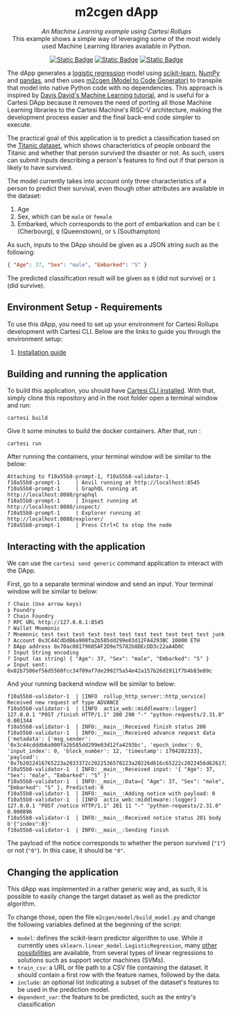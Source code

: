 <div align="center">
    <h1>m2cgen dApp</h1>
    <i>An Machine Learning example using Cartesi Rollups</i>
</div>
<div align="center">
This example shows a simple way of leveraging some of the most widely used Machine Learning libraries available in Python.
</div>

<div align="center">
  
  <a href="">[![Static Badge](https://img.shields.io/badge/cartesi--rollups-1.0.0-5bd1d7)](https://docs.cartesi.io/cartesi-rollups/)</a>
  <a href="">[![Static Badge](https://img.shields.io/badge/cartesi-cli-0.9.5-blue)](https://docs.sunodo.io/guide/introduction/what-is-sunodo)</a>
  <a href="">[![Static Badge](https://img.shields.io/badge/python-3.11-yellow)](https://www.python.org/)</a>
</div>



The dApp generates a [logistic regression](https://en.wikipedia.org/wiki/Logistic_regression) model using [scikit-learn](https://scikit-learn.org/), [NumPy](https://numpy.org/) and [pandas](https://pandas.pydata.org/), and then uses [m2cgen (Model to Code Generator)](https://github.com/BayesWitnesses/m2cgen) to transpile that model into native Python code with no dependencies.
This approach is inspired by [Davis David's Machine Learning tutorial](https://www.freecodecamp.org/news/transform-machine-learning-models-into-native-code-with-zero-dependencies/), and is useful for a Cartesi DApp because it removes the need of porting all those Machine Learning libraries to the Cartesi Machine's RISC-V architecture, making the development process easier and the final back-end code simpler to execute.

The practical goal of this application is to predict a classification based on the [Titanic dataset](https://www.kaggle.com/competitions/titanic/data), which shows characteristics of people onboard the Titanic and whether that person survived the disaster or not.
As such, users can submit inputs describing a person's features to find out if that person is likely to have survived.

The model currently takes into account only three characteristics of a person to predict their survival, even though other attributes are available in the dataset:

1. Age
2. Sex, which can be `male` or `female`
3. Embarked, which corresponds to the port of embarkation and can be `C` (Cherbourg), `Q` (Queenstown), or `S` (Southampton)

As such, inputs to the DApp should be given as a JSON string such as the following:

```json
{ "Age": 37, "Sex": "male", "Embarked": "S" }
```

The predicted classification result will be given as `0` (did not survive) or `1` (did survive).

## Environment Setup - Requirements

To use this dApp, you need to set up your environment for Cartesi Rollups development with Cartesi CLI. Below are the links to guide you through the environment setup:

1. [Installation guide](https://docs.cartesi.io/cartesi-rollups/1.3/development/installation/)



## Building and running the application

To build this application, you should have [Cartesi CLI installed](https://docs.cartesi.io/cartesi-rollups/1.3/development/installation/). With that, simply clone this repository and in the root folder open a terminal window and run:

```shell
cartesi build
```
Give it some minutes to build the docker containers. After that, run :

```shell
cartesi run
```

After running the containers, your terminal window will be similar to the below:

```shell
Attaching to f10a55b8-prompt-1, f10a55b8-validator-1
f10a55b8-prompt-1     | Anvil running at http://localhost:8545
f10a55b8-prompt-1     | GraphQL running at http://localhost:8080/graphql
f10a55b8-prompt-1     | Inspect running at http://localhost:8080/inspect/
f10a55b8-prompt-1     | Explorer running at http://localhost:8080/explorer/
f10a55b8-prompt-1     | Press Ctrl+C to stop the node
```

## Interacting with the application

We can use the `cartesi send generic` command application to interact with the DApp.

First, go to a separate terminal window and send an input. Your terminal window will be similar to below:

```shell
? Chain (Use arrow keys)
❯ Foundry
? Chain Foundry
? RPC URL http://127.0.0.1:8545
? Wallet Mnemonic
? Mnemonic test test test test test test test test test test test junk
? Account 0x3C44CdDdB6a900fa2b585dd299e03d12FA4293BC 10000 ETH
? DApp address 0x70ac08179605AF2D9e75782b8DEcDD3c22aA4D0C
? Input String encoding
? Input (as string) { "Age": 37, "Sex": "male", "Embarked": "S" }
✔ Input sent: 0x02b7506ef56d5560fcc34f09af7de299275a54e42a157b26d1911f7b4b83e09c
```

And your running backend window will be similar to below:

```shell
f10a55b8-validator-1  | [INFO  rollup_http_server::http_service] Received new request of type ADVANCE
f10a55b8-validator-1  | [INFO  actix_web::middleware::logger] 127.0.0.1 "POST /finish HTTP/1.1" 200 290 "-" "python-requests/2.31.0" 0.001344
f10a55b8-validator-1  | INFO:__main__:Received finish status 200
f10a55b8-validator-1  | INFO:__main__:Received advance request data {'metadata': {'msg_sender': '0x3c44cdddb6a900fa2b585dd299e03d12fa4293bc', 'epoch_index': 0, 'input_index': 0, 'block_number': 12, 'timestamp': 1704202333}, 'payload': '0x7b2022416765223a2033372c2022536578223a20226d616c65222c2022456d6261726b6564223a20225322207d'}
f10a55b8-validator-1  | INFO:__main__:Received input: '{ "Age": 37, "Sex": "male", "Embarked": "S" }'
f10a55b8-validator-1  | INFO:__main__:Data={ "Age": 37, "Sex": "male", "Embarked": "S" }, Predicted: 0
f10a55b8-validator-1  | INFO:__main__:Adding notice with payload: 0
f10a55b8-validator-1  | [INFO  actix_web::middleware::logger] 127.0.0.1 "POST /notice HTTP/1.1" 201 11 "-" "python-requests/2.31.0" 0.000896
f10a55b8-validator-1  | INFO:__main__:Received notice status 201 body b'{"index":0}'
f10a55b8-validator-1  | INFO:__main__:Sending finish
```

The payload of the notice corresponds to whether the person survived (`"1"`) or not (`"0"`).
In this case, it should be `"0"`.


## Changing the application

This dApp was implemented in a rather generic way and, as such, it is possible to easily change the target dataset as well as the predictor algorithm.

To change those, open the file `m2cgen/model/build_model.py` and change the following variables defined at the beginning of the script:

- `model`: defines the scikit-learn predictor algorithm to use. While it currently uses `sklearn.linear_model.LogisticRegression`, many [other possibilities](https://scikit-learn.org/stable/modules/classes.html) are available, from several types of linear regressions to solutions such as support vector machines (SVMs).
- `train_csv`: a URL or file path to a CSV file containing the dataset. It should contain a first row with the feature names, followed by the data.
- `include`: an optional list indicating a subset of the dataset's features to be used in the prediction model.
- `dependent_var`: the feature to be predicted, such as the entry's classification